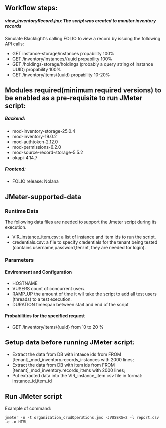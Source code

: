 ## Workflow steps:

##### view_inventoryRecord.jmx The script was created to monitor inventory records
Simulate Blacklight's calling FOLIO to view a record by issuing the following API calls:

- GET instance-storage/instances 												propability 100%
- GET /inventory/instances/{uuid												propability 100%
- GET /holdings-storage/holdings (probably a query string of instance UUID)		propability 100%	
- GET /inventory/items/{uuid} 													propability 10-20%	

## Modules required(minimum required versions) to be enabled as a pre-requisite to run JMeter script:
##### Backend:
- mod-inventory-storage-25.0.4
- mod-inventory-19.0.2
- mod-authtoken-2.12.0
- mod-permissions-6.2.0
- mod-source-record-storage-5.5.2
- okapi-4.14.7
##### Frontend:
- FOLIO release: Nolana

## JMeter-supported-data
### Runtime Data
The following data files are needed to support the Jmeter script during its execution.
- VIR_instance_item.csv: a list of instance and item ids to run the script.
- credentials.csv: a file to specify credentials for the tenant being tested (contains username,password,tenant, they are needed for login).

### Parameters
#### Environment and Configuration
- HOSTNAME
- VUSERS		count of concurrent users.
- RAMP_UP		the amount of time it will take the script to add all test users (threads) to a test execution.
- DURATION		timespan between start and end of the script

#### Probabilities for the specified request
- GET /inventory/items/{uuid} from 10 to 20 %

## Setup data before running JMeter script:
- Extract the data from DB with intance ids from FROM [tenant]_mod_inventory.records_instances with 2000 lines; 
- Extract the data from DB with item ids from FROM [tenant]_mod_inventory.records_items with 2000 lines; 
- Put extracted data into the VIR_instance_item.csv file in format: instance_id,item_id

## Run JMeter script
Example of command:
```shell
jmeter -n -t organization_crudOperations.jmx -JVUSERS=2 -l report.csv -e -o HTML
